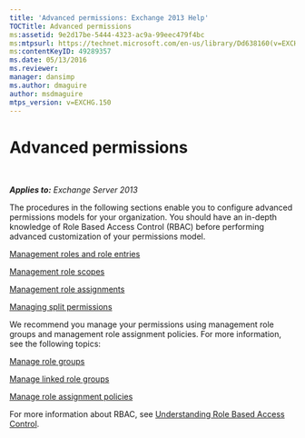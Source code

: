 ```yaml
---
title: 'Advanced permissions: Exchange 2013 Help'
TOCTitle: Advanced permissions
ms:assetid: 9e2d17be-5444-4323-ac9a-99eec479f4bc
ms:mtpsurl: https://technet.microsoft.com/en-us/library/Dd638160(v=EXCHG.150)
ms:contentKeyID: 49289357
ms.date: 05/13/2016
ms.reviewer: 
manager: dansimp
ms.author: dmaguire
author: msdmaguire
mtps_version: v=EXCHG.150
---
```


# Advanced permissions

 

_**Applies to:** Exchange Server 2013_


The procedures in the following sections enable you to configure advanced permissions models for your organization. You should have an in-depth knowledge of Role Based Access Control (RBAC) before performing advanced customization of your permissions model.

[Management roles and role entries](management-roles-and-role-entries-exchange-2013-help.md)

[Management role scopes](management-role-scopes-exchange-2013-help.md)

[Management role assignments](management-role-assignments-exchange-2013-help.md)

[Managing split permissions](managing-split-permissions-exchange-2013-help.md)

We recommend you manage your permissions using management role groups and management role assignment policies. For more information, see the following topics:

[Manage role groups](manage-role-groups-exchange-2013-help.md)

[Manage linked role groups](manage-linked-role-groups-exchange-2013-help.md)

[Manage role assignment policies](manage-role-assignment-policies-exchange-2013-help.md)

For more information about RBAC, see [Understanding Role Based Access Control](understanding-role-based-access-control-exchange-2013-help.md).

